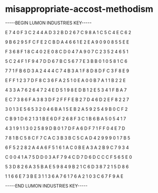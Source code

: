 # misappropriate-accost-methodism

-----BEGIN LUMON INDUSTRIES KEY-----

E 7 4 0 F 3 C 2 4 4 A D 3 2 B D 2 6 7 C 9 8 A 1 C 5 C 4 E C 6 2

9 B 6 2 9 5 F C F E 2 C B D A 4 6 6 1 E 2 E A 9 0 9 0 8 5 5 E E

F 3 6 8 F 1 8 C 4 0 2 E 0 8 C D 0 4 7 A 9 0 7 C 2 3 5 2 4 6 5 1

5 C 2 4 F 1 F 9 4 7 D D 6 7 B C 5 6 7 7 E 3 B B 0 1 0 5 8 1 C 6

7 7 1 F B 6 D 3 A 2 4 4 4 C 7 4 B 3 A 1 F 8 D 8 D F C 3 F 8 E 9

E F F 1 2 3 7 D F 8 C 3 6 F A 2 5 1 0 E A 0 0 B 7 A 1 1 B 2 2 E

4 3 3 A 7 6 2 6 4 7 2 4 E D 5 1 9 8 E D B 1 2 E 5 3 4 1 F B A 7

E C 7 3 8 6 F A 3 8 3 D F 2 F F F E B 2 7 D 4 6 D 2 E F 8 2 2 7

3 0 1 3 E 5 6 5 3 2 0 4 6 B A 1 5 E B 2 A 5 9 2 5 4 9 B 0 C F 2

C B 9 1 D 6 2 1 3 1 B E 6 D F 2 6 8 F 3 C 1 B 6 B A 5 0 5 4 1 7

4 3 1 9 1 1 3 0 2 5 8 9 D B 0 1 7 D F A 6 D F 7 1 F F 0 4 E 7 D

7 8 1 B C 5 8 C F 7 C A C 3 B 3 B C 5 C A D 4 2 9 9 9 0 1 7 B 5

6 F 5 2 2 8 2 A 4 A 6 F 5 1 6 1 A C 0 B E A 3 A 2 B 9 C 7 9 3 4

C 0 0 4 1 A 7 5 D D 0 3 A F 7 9 4 C D 7 D 6 D C C C F 5 6 5 E 0

5 3 D 8 2 6 A 3 5 B A E 5 9 8 4 9 B 2 1 C 6 D 3 8 7 2 1 5 D 8 6

1 1 6 6 E 7 3 B E 3 1 1 3 6 A 7 6 1 7 6 A 2 1 0 3 C 6 7 F 9 A E

-----END LUMON INDUSTRIES KEY-----

